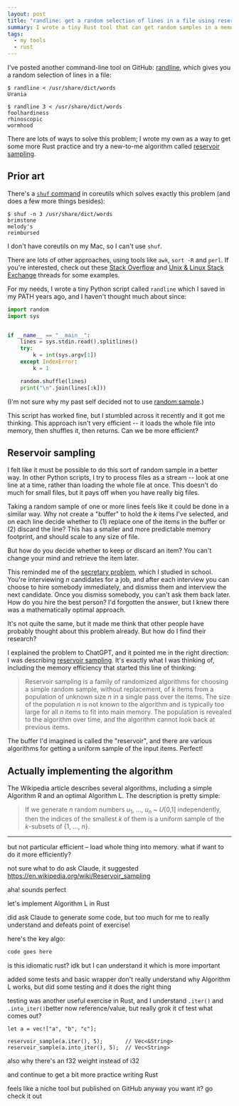 ```yaml
---
layout: post
title: "randline: get a random selection of lines in a file using reservoir sampling"
summary: I wrote a tiny Rust tool that can get random samples in a memory-efficient way.
tags:
  - my tools
  - rust
---
```

I've posted another command-line tool on GitHub: [randline], which gives you a random selection of lines in a file:

```console
$ randline < /usr/share/dict/words
Urania

$ randline 3 < /usr/share/dict/words
foolhardiness
rhinoscopic
wormhood
```

There are lots of ways to solve this problem; I wrote my own as a way to get some more Rust practice and try a new-to-me algorithm called [reservoir sampling].

[randline]: https://github.com/alexwlchan/randline
[reservoir sampling]: https://en.wikipedia.org/wiki/Reservoir_sampling

## Prior art

There's a [`shuf` command][shuf] in coreutils which solves exactly this problem (and does a few more things besides):

```console
$ shuf -n 3 /usr/share/dict/words
brimstone
melody's
reimbursed
```

I don't have coreutils on my Mac, so I can't use `shuf`.

There are lots of other approaches, using tools like `awk`, `sort -R` and `perl`.
If you're interested, check out these [Stack Overflow] and [Unix & Linux Stack Exchange][UL] threads for some examples.

For my needs, I wrote a tiny Python script called `randline` which I saved in my PATH years ago, and I haven't thought much about since:

```python
import random
import sys


if __name__ == "__main__":
    lines = sys.stdin.read().splitlines()
    try:
        k = int(sys.argv[1])
    except IndexError:
        k = 1

    random.shuffle(lines)
    print("\n".join(lines[:k]))
```

(I'm not sure why my past self decided not to use [random.sample].)

This script has worked fine, but I stumbled across it recently and it got me thinking.
This approach isn't very efficient -- it loads the whole file into memory, then shuffles it, then returns.
Can we be more efficient?

[shuf]: https://www.gnu.org/software/coreutils/manual/html_node/shuf-invocation.html#shuf-invocation
[Stack Overflow]: https://stackoverflow.com/q/9245638/1558022
[UL]: https://unix.stackexchange.com/q/108581/43183
[random.sample]: https://docs.python.org/3/library/random.html#random.sample

## Reservoir sampling

I felt like it must be possible to do this sort of random sample in a better way.
In other Python scripts, I try to process files as a stream -- look at one line at a time, rather than loading the whole file at once.
This doesn't do much for small files, but it pays off when you have really big files.

Taking a random sample of one or more lines feels like it could be done in a similar way.
Why not create a "buffer" to hold the *k* items I've selected, and on each line decide whether to (1) replace one of the items in the buffer or (2) discard the line?
This has a smaller and more predictable memory footprint, and should scale to any size of file.

But how do you decide whether to keep or discard an item?
You can't change your mind and retrieve the item later.

This reminded me of the [secretary problem], which I studied in school.
You're interviewing *n* candidates for a job, and after each interview you can choose to hire somebody immediately, and dismiss them and interview the next candidate.
Once you dismiss somebody, you can't ask them back later.
How do you hire the best person?
I'd forgotten the answer, but I knew there was a mathematically optimal approach.

It's not quite the same, but it made me think that other people have probably thought about this problem already.
But how do I find their research?

I explained the problem to ChatGPT, and it pointed me in the right direction: I was describing [reservoir sampling].
It's exactly what I was thinking of, including the memory efficiency that started this line of thinking:

> Reservoir sampling is a family of randomized algorithms for choosing a simple random sample, without replacement, of *k* items from a population of unknown size *n* in a single pass over the items. The size of the population *n* is not known to the algorithm and is typically too large for all *n* items to fit into main memory. The population is revealed to the algorithm over time, and the algorithm cannot look back at previous items.

The buffer I'd imagined is called the "reservoir", and there are various algorithms for getting a uniform sample of the input items.
Perfect!

[secretary problem]: https://en.wikipedia.org/wiki/Secretary_problem

## Actually implementing the algorithm

The Wikipedia article describes several algorithms, including a simple Algorithm&nbsp;R and an optimal Algorithm&nbsp;L.
The description is pretty simple:

> If we generate *n* random numbers <em>u</em><sub>1</sub>,&nbsp;…,&nbsp;<em>u</em><sub><em>n</em></sub> ~&nbsp;*U*[0,1] independently, then the indices of the smallest *k* of them is a uniform sample of the *k*-subsets of {1,&nbsp;…,&nbsp;*n*}.


---

but not particular efficient – load whole thing into memory.
what if want to do it more efficiently?

not sure what to do
ask Claude, it suggested https://en.wikipedia.org/wiki/Reservoir_sampling

aha!
sounds perfect

let's implement Algorithm L in Rust

did ask Claude to generate some code, but too much for me to really understand
and defeats point of exercise!

here's the key algo:

```rust
code goes here
```

is this idiomatic rust? idk but I can understand it which is more important

added some tests and basic wrapper
don't really understand why Algorithm L works, but did some testing and it does the right thing

testing was another useful exercise in Rust, and I understand `.iter()` and `.into_iter()`better now
reference/value, but really grok it
cf test what comes out?

```
let a = vec!["a", "b", "c"];

reservoir_sample(a.iter(), 5);       // Vec<&String>
reservoir_sample(a.into_iter(), 5);  // Vec<String>
```

also why there's an f32 weight instead of i32

and continue to get a bit more practice writing Rust

feels like a niche tool but published on GitHub anyway
you want it? go check it out